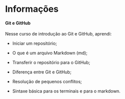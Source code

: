 # Informações

#### Git e GitHub

Nesse curso de introdução ao Git e GitHub, aprendi:

- Iniciar um repositório;

- O que é um arquivo Markdown (md);

- Transferir o repositório para o GitHub;

- Diferença entre Git e GitHub;

- Resolução de pequenos conflitos;

- Sintaxe básica para os terminais e para o markdown.

  

